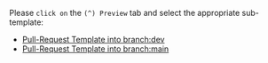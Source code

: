 Please `click on` the `(^) Preview` tab and select the appropriate sub-template:

- [Pull-Request Template into branch:dev](?expand=1&template=pr_to_dev.md)
- [Pull-Request Template into branch:main](?expand=1&template=pr_to_main.md)
